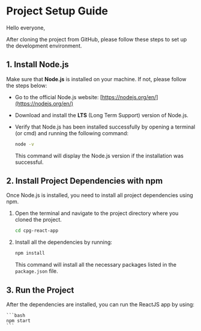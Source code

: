 # Project Setup Guide

Hello everyone,

After cloning the project from GitHub, please follow these steps to set up the development environment.

## 1. Install Node.js

Make sure that **Node.js** is installed on your machine. If not, please follow the steps below:

- Go to the official Node.js website: [https://nodejs.org/en/](https://nodejs.org/en/)
- Download and install the **LTS** (Long Term Support) version of Node.js.
- Verify that Node.js has been installed successfully by opening a terminal (or cmd) and running the following command:

    ```bash
    node -v
    ```

    This command will display the Node.js version if the installation was successful.

## 2. Install Project Dependencies with npm

Once Node.js is installed, you need to install all project dependencies using npm.

1. Open the terminal and navigate to the project directory where you cloned the project.

    ```bash
    cd cpg-react-app
    ```

2. Install all the dependencies by running:

    ```bash
    npm install
    ```

    This command will install all the necessary packages listed in the `package.json` file.

## 3. Run the Project

After the dependencies are installed, you can run the ReactJS app by using:

    ```bash
    npm start
    ```
